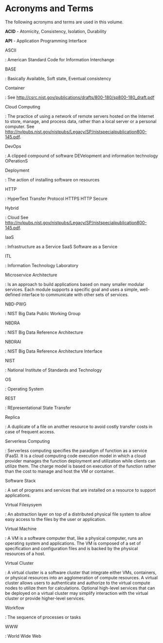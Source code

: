 
# Acronyms and Terms

The following acronyms and terms are used in this volume.

**ACID** - Atomicity, Consistency, Isolation, Durability

**API** - Application Programming Interface

ASCII

: American Standard Code for Information Interchange

BASE

: Basically Available, Soft state, Eventual consistency

Container

: See
  <http://csrc.nist.gov/publications/drafts/800-180/sp800-180_draft.pdf>

Cloud Computing

: The practice of using a network of remote servers hosted
  on the Internet to store, manage, and process data, rather than a local
  server or a personal computer. See
  <http://nvlpubs.nist.gov/nistpubs/Legacy/SP/nistspecialpublication800-145.pdf>.

DevOps

: A clipped compound of software DEVelopment and information
  technology OPerationS

Deployment

: The action of installing software on resources

HTTP

: HyperText Transfer Protocol HTTPS HTTP Secure

Hybrid

: Cloud See <http://nvlpubs.nist.gov/nistpubs/Legacy/SP/nistspecialpublication800-145.pdf>.

IaaS

: Infrastructure as a Service SaaS Software as a Service

ITL

: Information Technology Laboratory

Microservice Architecture

: Is an approach to build applications based on
  many smaller modular services. Each module supports a specific goal and
  uses a simple, well-defined interface to communicate with other sets of
  services.

NBD-PWG

: NIST Big Data Public Working Group

NBDRA

: NIST Big Data Reference Architecture

NBDRAI

: NIST Big Data Reference Architecture Interface

NIST

: National Institute of Standards and Technology

OS

: Operating System

REST

: REpresentational State Transfer

Replica

: A duplicate of a file on another resource to avoid costly
  transfer costs in case of frequent access.

Serverless Computing

: Serverless computing specifies the paradigm of
  function as a service (FaaS). It is a cloud computing code execution
  model in which a cloud provider manages the function deployment and
  utilization while clients can utilize them. The charge model is based on
  execution of the function rather than the cost to manage and host the VM
  or container.

Software Stack

: A set of programs and services that are installed on a
  resource to support applications.

Virtual Filesysyem

: An abstraction layer on top of a distributed physical
  file system to allow easy access to the files by the user or
  application.

Virtual Machine

: A VM is a software computer that, like a physical
  computer, runs an operating system and applications. The VM is composed
  of a set of specification and configuration files and is backed by the
  physical resources of a host.

Virtual Cluster

: A virtual cluster is a software cluster that integrate
  either VMs, containers, or physical resources into an agglomeration of
  compute resources. A virtual cluster allows users to authenticate and
  authorize to the virtual compute nodes to utilize them for calculations.
  Optional high-level services that can be deployed on a virtual cluster
  may simplify interaction with the virtual cluster or provide
  higher-level services.

Workflow

: The sequence of processes or tasks

WWW

: World Wide Web


